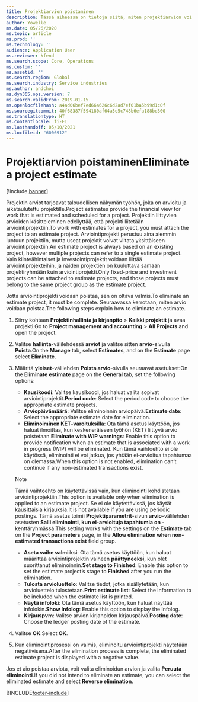 ```yaml
---
title: Projektiarvion poistaminen
description: Tässä aiheessa on tietoja siitä, miten projektiarvion voi poistaa, kun se on valmis.
author: Yowelle
ms.date: 05/26/2020
ms.topic: article
ms.prod: ''
ms.technology: ''
audience: Application User
ms.reviewer: kfend
ms.search.scope: Core, Operations
ms.custom: ''
ms.assetid: ''
ms.search.region: Global
ms.search.industry: Service industries
ms.author: andchoi
ms.dyn365.ops.version: 7
ms.search.validFrom: 2019-01-15
ms.openlocfilehash: a4ad06bef7ed66a626c6d2ad7ef01ba5b99d1c0f
ms.sourcegitcommit: 40f68387f594180af64a5e5c748b6efa188bd300
ms.translationtype: HT
ms.contentlocale: fi-FI
ms.lasthandoff: 05/10/2021
ms.locfileid: "6006912"
---
```

# <a name="eliminate-a-project-estimate"></a><span data-ttu-id="8d5a4-103">Projektiarvion poistaminen</span><span class="sxs-lookup"><span data-stu-id="8d5a4-103">Eliminate a project estimate</span></span>

[!include [banner](../includes/banner.md)]

<span data-ttu-id="8d5a4-104">Projektin arviot tarjoavat taloudellisen näkymän työhön, joka on arvioitu ja aikataulutettu projektille.</span><span class="sxs-lookup"><span data-stu-id="8d5a4-104">Project estimates provide the financial view for work that is estimated and scheduled for a project.</span></span> <span data-ttu-id="8d5a4-105">Projektiin liittyvien arvioiden käsitteleminen edellyttää, että projekti liitetään arviointiprojektiin.</span><span class="sxs-lookup"><span data-stu-id="8d5a4-105">To work with estimates for a project, you must attach the project to an estimate project.</span></span> <span data-ttu-id="8d5a4-106">Arviointiprojekti perustuu aina aiemmin luotuun projektiin, mutta useat projektit voivat viitata yksittäiseen arviointiprojektiin.</span><span class="sxs-lookup"><span data-stu-id="8d5a4-106">An estimate project is always based on an existing project, however multiple projects can refer to a single estimate project.</span></span> <span data-ttu-id="8d5a4-107">Vain kiinteähintaiset ja investointiprojektit voidaan liittää arviointiprojekteihin, ja näiden projektien on kuuluttava samaan projektiryhmään kuin arviointiprojekti.</span><span class="sxs-lookup"><span data-stu-id="8d5a4-107">Only fixed-price and investment projects can be attached to estimate projects, and those projects must belong to the same project group as the estimate project.</span></span>

<span data-ttu-id="8d5a4-108">Jotta arviointiprojekti voidaan poistaa, sen on oltava valmis.</span><span class="sxs-lookup"><span data-stu-id="8d5a4-108">To eliminate an estimate project, it must be complete.</span></span> <span data-ttu-id="8d5a4-109">Seuraavassa kerrotaan, miten arvio voidaan poistaa.</span><span class="sxs-lookup"><span data-stu-id="8d5a4-109">The following steps explain how to eliminate an estimate.</span></span>

1. <span data-ttu-id="8d5a4-110">Siirry kohtaan **Projektinhallinta ja kirjanpito** > **Kaikki projektit** ja avaa projekti.</span><span class="sxs-lookup"><span data-stu-id="8d5a4-110">Go to **Project management and accounting** > **All Projects** and open the project.</span></span> 
2. <span data-ttu-id="8d5a4-111">Valitse **hallinta**-välilehdessä **arviot** ja valitse sitten **arvio**-sivulla **Poista**.</span><span class="sxs-lookup"><span data-stu-id="8d5a4-111">On the **Manage** tab, select **Estimates**, and on the **Estimate** page select **Eliminate**.</span></span>
3. <span data-ttu-id="8d5a4-112">Määritä **yleiset**-välilehden **Poista arvio**-sivulla seuraavat asetukset:</span><span class="sxs-lookup"><span data-stu-id="8d5a4-112">On the **Eliminate estimate** page on the **General** tab, set the following options:</span></span>

   - <span data-ttu-id="8d5a4-113">**Kausikoodi**: Valitse kausikoodi, jos haluat valita sopivat arviointiprojektit.</span><span class="sxs-lookup"><span data-stu-id="8d5a4-113">**Period code**: Select the period code to choose the appropriate estimate projects.</span></span> 
   - <span data-ttu-id="8d5a4-114">**Arviopäivämäärä**: Valitse eliminoinnin arviopäivä.</span><span class="sxs-lookup"><span data-stu-id="8d5a4-114">**Estimate date**: Select the appropriate estimate date for elimination.</span></span>
   - <span data-ttu-id="8d5a4-115">**Eliminoiminen KET-varoituksilla**: Ota tämä asetus käyttöön, jos haluat ilmoittaa, kun keskeneräiseen työhön (KET) liittyvä arvio poistetaan.</span><span class="sxs-lookup"><span data-stu-id="8d5a4-115">**Eliminate with WIP warnings**: Enable this option to provide notification when an estimate that is associated with a work in progress (WIP) will be eliminated.</span></span> <span data-ttu-id="8d5a4-116">Kun tämä vaihtoehto ei ole käytössä, eliminointi ei voi jatkua, jos yhtään ei-arvioitua tapahtumaa on olemassa.</span><span class="sxs-lookup"><span data-stu-id="8d5a4-116">When this option is not enabled, elimination can’t continue if any non-estimated transactions exist.</span></span> 
   > [!NOTE]
   > <span data-ttu-id="8d5a4-117">Tämä vaihtoehto on käytettävissä vain, kun eliminointi kohdistetaan arviointiprojektiin.</span><span class="sxs-lookup"><span data-stu-id="8d5a4-117">This option is available only when elimination is applied to an estimate project.</span></span> <span data-ttu-id="8d5a4-118">Se ei ole käytettävissä, jos käytät kausittaisia kirjauksia.</span><span class="sxs-lookup"><span data-stu-id="8d5a4-118">It is not available if you are using periodic postings.</span></span> <span data-ttu-id="8d5a4-119">Tämä asetus toimii **Projektiparametrit**-sivun **arvio**-välilehden asetusten **Salli eliminointi, kun ei-arvioituja tapahtumia on** -kenttäryhmässä.</span><span class="sxs-lookup"><span data-stu-id="8d5a4-119">This setting works with the settings on the **Estimate** tab on the **Project parameters** page, in the **Allow elimination when non-estimated transactions exist** field group.</span></span>
   - <span data-ttu-id="8d5a4-120">**Aseta vaihe valmiiksi**: Ota tämä asetus käyttöön, kun haluat määrittää arviointiprojektin vaiheen **päättyneeksi**, kun olet suorittanut eliminoinnin.</span><span class="sxs-lookup"><span data-stu-id="8d5a4-120">**Set stage to Finished**: Enable this option to set the estimate project’s stage to **Finished** after you run the elimination.</span></span>
   - <span data-ttu-id="8d5a4-121">**Tulosta arvioluettelo**: Valitse tiedot, jotka sisällytetään, kun arvioluettelo tulostetaan.</span><span class="sxs-lookup"><span data-stu-id="8d5a4-121">**Print estimate list**: Select the information to be included when the estimate list is printed.</span></span>
   - <span data-ttu-id="8d5a4-122">**Näytä infoloki**: Ota tämä asetus käyttöön, kun haluat näyttää infolokin.</span><span class="sxs-lookup"><span data-stu-id="8d5a4-122">**Show Infolog**: Enable this option to display the Infolog.</span></span>
   - <span data-ttu-id="8d5a4-123">**Kirjauspvm**: Valitse arvion kirjanpidon kirjauspäivä.</span><span class="sxs-lookup"><span data-stu-id="8d5a4-123">**Posting date**: Choose the ledger posting date of the estimate.</span></span>

4.  <span data-ttu-id="8d5a4-124">Valitse **OK**.</span><span class="sxs-lookup"><span data-stu-id="8d5a4-124">Select **OK**.</span></span>
5. <span data-ttu-id="8d5a4-125">Kun eliminointiprosessi on valmis, eliminoitu arviointiprojekti näytetään negatiivisena.</span><span class="sxs-lookup"><span data-stu-id="8d5a4-125">After the elimination process is complete, the eliminated estimate project is displayed with a negative value.</span></span> 

<span data-ttu-id="8d5a4-126">Jos et aio poistaa arviota, voit valita eliminoidun arvion ja valita **Peruuta eliminointi**.</span><span class="sxs-lookup"><span data-stu-id="8d5a4-126">If you did not intend to eliminate an estimate, you can select the eliminated estimate and select **Reverse elimination**.</span></span>   


[!INCLUDE[footer-include](../includes/footer-banner.md)]